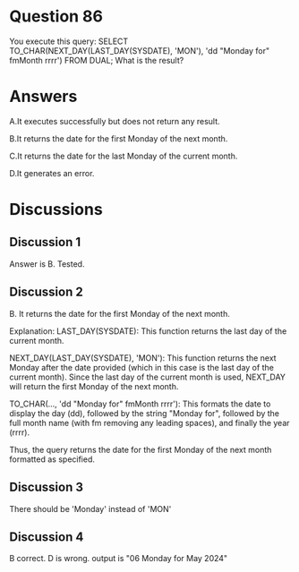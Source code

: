 # Question 86
You execute this query:
SELECT TO_CHAR(NEXT_DAY(LAST_DAY(SYSDATE), 'MON'), 'dd "Monday for" fmMonth rrrr')
FROM DUAL;
What is the result?

# Answers
A.It executes successfully but does not return any result.

B.It returns the date for the first Monday of the next month.

C.It returns the date for the last Monday of the current month.

D.It generates an error.

# Discussions
## Discussion 1
Answer is B. Tested.

## Discussion 2
B. It returns the date for the first Monday of the next month.

Explanation:
LAST_DAY(SYSDATE): This function returns the last day of the current month.

NEXT_DAY(LAST_DAY(SYSDATE), 'MON'): This function returns the next Monday after the date provided (which in this case is the last day of the current month). Since the last day of the current month is used, NEXT_DAY will return the first Monday of the next month.

TO_CHAR(..., 'dd "Monday for" fmMonth rrrr'): This formats the date to display the day (dd), followed by the string "Monday for", followed by the full month name (with fm removing any leading spaces), and finally the year (rrrr).

Thus, the query returns the date for the first Monday of the next month formatted as specified.

## Discussion 3
There should be 'Monday' instead of 'MON'

## Discussion 4
B correct. 
D is wrong. output is "06 Monday for May 2024"

